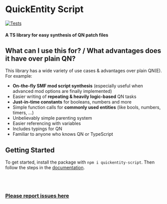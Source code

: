 # QuickEntity Script
[![Tests](https://github.com/bennett-sh/quickentity-script/actions/workflows/tests.yml/badge.svg?event=push)](https://github.com/bennett-sh/quickentity-script/actions/workflows/tests.yml)
#### A TS library for easy synthesis of QN patch files

## What can I use this for? / What advantages does it have over plain QN?
This library has a wide variety of use cases & advantages over plain QN(E).
For example:
- **On-the-fly SMF mod script synthesis** (especially useful when advanced mod options are finally implemented)
- Easier writing of **repeating & heavily logic-based** QN tasks
- **Just-in-time constants** for booleans, numbers and more
- Simple function calls for **commonly used entities** (like bools, numbers, timers, ...)
- Unbelievably simple parenting system
- Easier referencing with variables
- Includes typings for QN
- Familiar to anyone who knows QN or TypeScript

## Getting Started
To get started, install the package with ```npm i quickentity-script```. Then follow the steps in the [documentation](DOCUMENTATION.md).

<br/>
<br/>

### [Please report issues here](https://github.com/bennett-sh/quickentity-script/issues)
